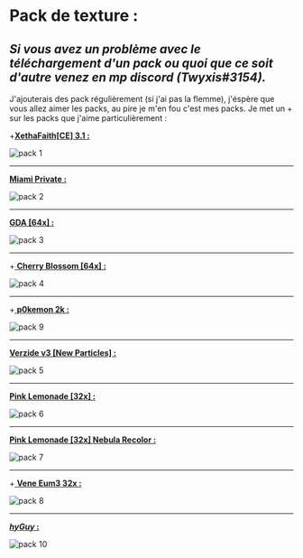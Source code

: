 # **Pack de texture :**
**_Si vous avez un problème avec le téléchargement d'un pack ou quoi que ce soit d'autre venez en mp discord (Twyxis#3154)._**
--------------------------------------------------------------------------------------------------------------------------------------------------------------------

J'ajouterais des pack régulièrement (si j'ai pas la flemme), j'éspère que vous allez aimer les packs, au pire je m'en fou c'est mes packs. Je met un + sur les packs que j'aime particulièrement :


+<a
href="https://www.mediafire.com/file/qopgwdg84lb2nkc/%2521_%25C2%25A77Xetha%25C2%25A7fFaith%25C2%25A7f%255B%25C2%25A74C%25C2%25A72E%25C2%25A7f%255D_%25C2%25A7f3.1.zip/fil">**XethaFaith[CE] 3.1 :**</a>

![pack 1](https://user-images.githubusercontent.com/93156024/139471894-fa15b768-66a7-4430-85ba-8c1e9df7ba93.png)

--------------------------------------------------------------------------------------------------------------------------------------------------------------------

<a href="https://www.mediafire.com/file/3jzwjqrel5wp6cf/%21____%A74%A7lMiami_%A78%A7lPrivate.zip/file"> **Miami Private :**</a>
  
![pack 2](https://user-images.githubusercontent.com/93156024/139473241-91b93976-814e-4f47-9d8a-39bca98e32c7.png)

--------------------------------------------------------------------------------------------------------------------------------------------------------------------

<a href="https://www.mediafire.com/file/7ri8nfw1ftguw1c/%2521_%25C2%25A7f%25C2%25A7l%25C2%25A7oGDA_%25C2%25A7f%255B%25C2%25A7964x%25C2%25A7f%255D.zip/file"> **GDA [64x] :**</a>

![pack 3](https://user-images.githubusercontent.com/93156024/139474990-6dad3b27-31b5-4a16-b4cc-f3b73f9db85d.png)

--------------------------------------------------------------------------------------------------------------------------------------------------------------------

+<a href="http://www.mediafire.com/file/fvopo9bgscq9p2x/%2521__%25C2%25A7dCherry_Blossom_%25C2%25A78%255B%25C2%25A7d64x%25C2%25A78%255D.zip/file"> **Cherry Blossom [64x] :** </a>

![pack 4](https://user-images.githubusercontent.com/93156024/139475406-1001b1a1-b010-458e-9d6b-c669f880221e.png)

--------------------------------------------------------------------------------------------------------------------------------------------------------------------

+<a href="https://www.mediafire.com/file/yq97fm2b5oo4hpg/%21%A76p0kemon_%A7d2k.zip/file"> **p0kemon 2k :**</a>

![pack 9](https://user-images.githubusercontent.com/93156024/139478939-2c224ac5-ef3e-421d-937f-5be10b94a0cb.png)

--------------------------------------------------------------------------------------------------------------------------------------------------------------------

<a href="http://www.mediafire.com/file/f7mnb1gmvao071y/%2521_%25C2%25A74Verzide_v3_%25C2%25A7l%25C2%25A7f%255BNew_Particles%255D.zip/file"> **Verzide v3 [New Particles] :** </a>

![pack 5](https://user-images.githubusercontent.com/93156024/139477665-d7fdb013-a214-4251-8352-06d8561adab5.png)

--------------------------------------------------------------------------------------------------------------------------------------------------------------------

<a href="https://www.mediafire.com/file/0vifa6noqcelqis/%2521_%25C2%25A7dPink_%25C2%25A7eLemonade_%255B32x%255D.zip/file"> **Pink Lemonade [32x] :**</a>

![pack 6](https://user-images.githubusercontent.com/93156024/139478110-6cde2e48-00c1-4207-a541-72277b5f9d16.png)

--------------------------------------------------------------------------------------------------------------------------------------------------------------------

<a href="https://www.mediafire.com/file/mp8msy54el604b7/%2521_%25C2%25A7dPink_%25C2%25A7eLemonade_%255B32x%255D_%25C2%25A79Nebula_%25C2%25A75Recolor.zip/file"> **Pink Lemonade [32x] Nebula Recolor :** </a>

![pack 7](https://user-images.githubusercontent.com/93156024/139478317-e8260598-6e4c-43f8-95de-054551530347.png)

--------------------------------------------------------------------------------------------------------------------------------------------------------------------

+<a href="https://www.mediafire.com/file/cql0ey4jct43w9i/%21_%A7eVene_%A79Eum3_%A7c32x.zip/file"> **Vene Eum3 32x :** </a>

![pack 8](https://user-images.githubusercontent.com/93156024/139478557-3c6d96b0-a301-4c72-851e-16ed0c64321b.png)

--------------------------------------------------------------------------------------------------------------------------------------------------------------------


<a href="https://www.mediafire.com/file/uktyb0c09zkmt6o/$hyGuy$.zip/file"> **$hyGuy$ :** </a>

![pack 10](https://user-images.githubusercontent.com/93156024/139499406-52ecf3c8-6eb7-42eb-9ec6-5df0295eea03.png)






